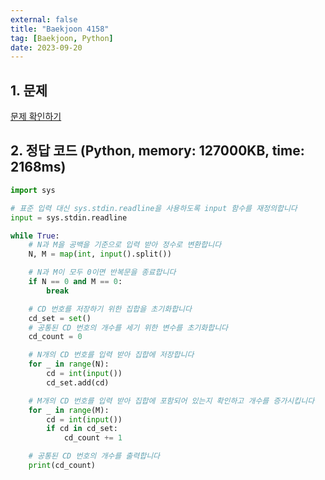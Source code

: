 ```yaml
---
external: false
title: "Baekjoon 4158"
tag: [Baekjoon, Python]
date: 2023-09-20
---
```


## 1. 문제

[문제 확인하기](https://www.acmicpc.net/problem/4158)

## 2. 정답 코드 (Python, memory: 127000KB, time: 2168ms)

```python
import sys

# 표준 입력 대신 sys.stdin.readline을 사용하도록 input 함수를 재정의합니다
input = sys.stdin.readline

while True:
    # N과 M을 공백을 기준으로 입력 받아 정수로 변환합니다
    N, M = map(int, input().split())

    # N과 M이 모두 0이면 반복문을 종료합니다
    if N == 0 and M == 0:
        break

    # CD 번호를 저장하기 위한 집합을 초기화합니다
    cd_set = set()
    # 공통된 CD 번호의 개수를 세기 위한 변수를 초기화합니다
    cd_count = 0

    # N개의 CD 번호를 입력 받아 집합에 저장합니다
    for _ in range(N):
        cd = int(input())
        cd_set.add(cd)

    # M개의 CD 번호를 입력 받아 집합에 포함되어 있는지 확인하고 개수를 증가시킵니다
    for _ in range(M):
        cd = int(input())
        if cd in cd_set:
            cd_count += 1

    # 공통된 CD 번호의 개수를 출력합니다
    print(cd_count)
```
